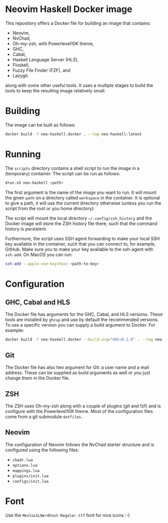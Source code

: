 # Neovim Haskell Docker image

This repository offers a Docker file for building an image that contains:

* Neovim,
* NvChad,
* Oh-my-zsh, with Powerlevel10K theme,
* GHC,
* Cabal,
* Haskell Language Server (HLS),
* Floskell,
* Fuzzy File Finder (FZF), and
* Lazygit.

along with some other useful tools. It uses a multiple stages to build the
tools to keep the resulting image relatively small. 

# Building

The image can be built as follows:

```bash
docker build -f neo-haskell.docker . --tag neo-haskell:latest
```

# Running

The `scripts` directory contains a shell script to run the image in a
(temporary) container. The script can be run as follows:

```bash
drun.sh neo-haskell <path>
```

The first argument is the name of the image you want to run. It will mount the
given `path` on a directory called `workspace` in the container. It is optional
to give a path, it will use the current directory otherwise (unless you run the
script from the root or you home directory).

The script will mount the local directory `~/.config/zsh_history` and the Docker
image will store the ZSH history file there, such that the command history is
persistent. 

Furthermore, the script uses SSH agent forwarding to make your local SSH key
available in the container, such that you can connect to, for example, GitHub.
Make sure you to make your key available to the ssh-agent with `ssh-add`. On
MacOS you can run:

```bash
ssh-add --apple-use-keychain <path-to-key> 
```

# Configuration 

## GHC, Cabal and HLS

The Docker file has arguments for the GHC, Cabal, and HLS versions. These tools
are installed by `ghcup` and use by default the recommended versions. To use a
specific version you can supply a build argument to Docker. For example:

```bash
docker build -f neo-haskell.docker --build-arg="GHC=9.2.8" . --tag neo-haskell:latest
```

## Git 

The Docker file has also two argument for Git: a user name and a mail address.
These can be supplied as build arguments as well or you just change them in
the Docker file.

## ZSH

The ZSH uses Oh-my-zsh along with a couple of plugins (git and fzf) and is 
configure with the Powerlevel10K theme. Most of the configuration files come
from a git submodule `dotfiles`. 

## Neovim

The configuration of Neovim follows the NvChad starter structure and is 
configured using the following files:

- `chadr.lua`
- `options.lua`
- `mappings.lua`
- `plugins/init.lua`
- `configs/init.lua`

# Font

Use the `MesloLGLNerdFont-Regular.ttf` font for nice icons :-) 
